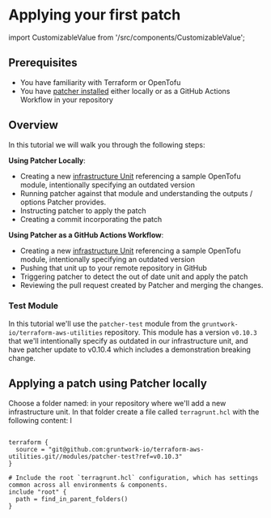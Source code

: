 # Applying your first patch
import CustomizableValue from '/src/components/CustomizableValue';

## Prerequisites
* You have familiarity with Terraform or OpenTofu
* You have [patcher installed](/2.0/docs/patcher/installation/) either locally or as a GitHub Actions Workflow in your repository

## Overview

In this tutorial we will walk you through the following steps:

**Using Patcher Locally**:
* Creating a new [infrastructure Unit](https://terragrunt.gruntwork.io/docs/getting-started/terminology/#unit) referencing a sample OpenTofu module, intentionally specifying an outdated version
* Running patcher against that module and understanding the outputs / options Patcher provides.
* Instructing patcher to apply the patch
* Creating a commit incorporating the patch

**Using Patcher as a GitHub Actions Workflow**:
* Creating a new [infrastructure Unit](https://terragrunt.gruntwork.io/docs/getting-started/terminology/#unit) referencing a sample OpenTofu module, intentionally specifying an outdated version
* Pushing that unit up to your remote repository in GitHub
* Triggering patcher to detect the out of date unit and apply the patch
* Reviewing the pull request created by Patcher and merging the changes.

### Test Module

In this tutorial we'll use the `patcher-test` module from the `gruntwork-io/terraform-aws-utilities` repository. This module has a version `v0.10.3` that we'll intentionally specify as outdated in our infrastructure unit, and have patcher update to v0.10.4 which includes a demonstration breaking change.

## Applying a patch using Patcher locally

Choose a folder named: <CustomizableValue id="FOLDER" /> in your repository where we'll add a new infrastructure unit.  In that folder create a file called `terragrunt.hcl` with the following content:
l
```hcl title="$$FOLDER$$/terragrunt.hcl"

terraform {
  source = "git@github.com:gruntwork-io/terraform-aws-utilities.git//modules/patcher-test?ref=v0.10.3"
}

# Include the root `terragrunt.hcl` configuration, which has settings common across all environments & components.
include "root" {
  path = find_in_parent_folders()
}
```